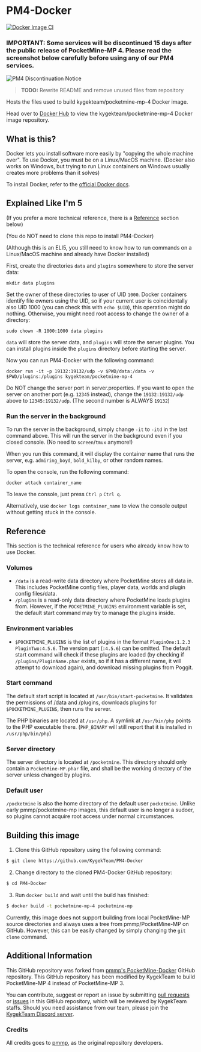 # PM4-Docker

[![Docker Image CI](https://github.com/KygekTeam/PM4-Docker/actions/workflows/docker-image.yml/badge.svg?branch=master)](https://github.com/KygekTeam/PM4-Docker/actions/workflows/docker-image.yml)

### IMPORTANT: Some services will be discontinued 15 days after the public release of PocketMine-MP 4. Please read the screenshot below carefully before using any of our PM4 services.

![PM4 Discontinuation Notice](https://kygek.team/images/hotlink-ok/discontinuation_notice.png)

> **TODO:** Rewrite README and remove unused files from repository

Hosts the files used to build kygekteam/pocketmine-mp-4 Docker image.

Head over to [Docker Hub](https://hub.docker.com/r/kygekteam/pocketmine-mp-4) to view the kygekteam/pocketmine-mp-4 Docker image repository.

## What is this?
Docker lets you install software more easily by "copying the whole machine over".
To use Docker, you must be on a Linux/MacOS machine.
(Docker also works on Windows, but trying to run Linux containers on Windows usually creates more problems than it solves)

To install Docker, refer to the [official Docker docs](https://docs.docker.com/install/).

## Explained Like I'm 5
(If you prefer a more technical reference, there is a [Reference](#reference) section below)

(You do NOT need to clone this repo to install PM4-Docker)

(Although this is an ELI5, you still need to know how to run commands on a Linux/MacOS machine and already have Docker installed)

First, create the directories `data` and `plugins` somewhere to store the server data:

```
mkdir data plugins
```

Set the owner of these directories to user of UID `1000`.
Docker containers identify file owners using the UID,
so if your current user is coincidentally also UID 1000 (you can check this with `echo $UID`),
this operation might do nothing.
Otherwise, you might need root access to change the owner of a directory:

```
sudo chown -R 1000:1000 data plugins
```

`data` will store the server data, and `plugins` will store the server plugins.
You can install plugins inside the `plugins` directory before starting the server.

Now you can run PM4-Docker with the following command:

```
docker run -it -p 19132:19132/udp -v $PWD/data:/data -v $PWD/plugins:/plugins kygekteam/pocketmine-mp-4
```

Do NOT change the server port in server.properties.
If you want to open the server on another port (e.g. `12345` instead),
change the `19132:19132/udp` above to `12345:19132/udp`.
(The second number is ALWAYS `19132`)

### Run the server in the background
To run the server in the background, simply change `-it` to `-itd` in the last command above.
This will run the server in the background even if you closed console. (No need to `screen`/`tmux` anymore!)

When you run this command, it will display the container name that runs the server,
e.g. `admiring_boyd`, `bold_kilby`, or other random names.

To open the console, run the following command:

```
docker attach container_name
```

To leave the console, just press `Ctrl p` `Ctrl q`.

Alternatively, use `docker logs container_name` to view the console output without getting stuck in the console.

## Reference
This section is the technical reference for users who already know how to use Docker.

### Volumes
- `/data` is a read-write data directory where PocketMine stores all data in.
	This includes PocketMine config files, player data, worlds and plugin config files/data.
- `/plugins` is a read-only data directory where PocketMine loads plugins from.
	However, if the `POCKETMINE_PLUGINS` environment variable is set, the default start command may try to manage the plugins inside.

### Environment variables
- `$POCKETMINE_PLUGINS` is the list of plugins in the format `PluginOne:1.2.3 PluginTwo:4.5.6`. The version part (`:4.5.6`) can be omitted.
	The default start command will check if these plugins are loaded
	(by checking if `/plugins/PluginName.phar` exists, so if it has a different name, it will attempt to download again),
	and download missing plugins from Poggit.

### Start command
The default start script is located at `/usr/bin/start-pocketmine`.
It validates the permissions of /data and /plugins,
downloads plugins for `$POCKETMINE_PLUGINS`,
then runs the server.

The PHP binaries are located at `/usr/php`.
A symlink at `/usr/bin/php` points to the PHP executable there.
(`PHP_BINARY` will still report that it is installed in `/usr/php/bin/php`)

### Server directory
The server directory is located at `/pocketmine`.
This directory should only contain a `PocketMine-MP.phar` file,
and shall be the working directory of the server unless changed by plugins.

### Default user
`/pocketmine` is also the home directory of the default user `pocketmine`.
Unlike early pmmp/pocketmine-mp images, this default user is no longer a sudoer,
so plugins cannot acquire root access under normal circumstances.

## Building this image
1. Clone this GitHub repository using the following command:
```sh
$ git clone https://github.com/KygekTeam/PM4-Docker
```

2. Change directory to the cloned PM4-Docker GitHub repository:
```sh
$ cd PM4-Docker
```

3. Run `docker build` and wait until the build has finished:
```sh
$ docker build -t pocketmine-mp-4 pocketmine-mp
```

Currently, this image does not support building from local PocketMine-MP source directories
and always uses a tree from pmmp/PocketMine-MP on GitHub.
However, this can be easily changed by simply changing the `git clone` command.

## Additional Information

This GitHub repository was forked from [pmmp's PocketMine-Docker](https://github.com/pmmp/PocketMine-Docker) GitHub repository.
This GitHub repository has been modified by KygekTeam to build PocketMine-MP 4 instead of PocketMine-MP 3.

You can contribute, suggest or report an issue by submitting [pull requests](https://github.com/KygekTeam/PM4-Docker/pulls) or [issues](https://github.com/KygekTeam/PM4-Docker/issues) in this GitHub repository, which will be reviewed by KygekTeam staffs.
Should you need assistance from our team, please join the [KygekTeam Discord server](https://discord.gg/CXtqUZv).

### Credits

All credits goes to [pmmp](https://github.com/pmmp), as the original repository developers.
